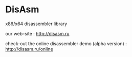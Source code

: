 DisAsm
======

x86/x64 disassembler library

our web-site : http://disasm.ru

check-out the online disassembler demo (alpha version) : http://disasm.ru/online
